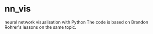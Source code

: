 # nn_vis
neural network visualisation with Python
The code is based on Brandon Rohrer's lessons on the same topic. 
